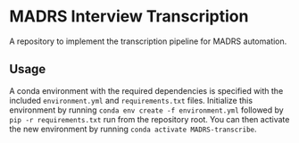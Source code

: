 # MADRS Interview Transcription

A repository to implement the transcription pipeline for MADRS automation.

## Usage

A conda environment with the required dependencies is specified with the
included `environment.yml` and `requirements.txt` files. Initialize this
environment by running `conda env create -f environment.yml` followed by `pip -r
requirements.txt` run from the repository root. You can then activate the new
environment by running `conda activate MADRS-transcribe`.
